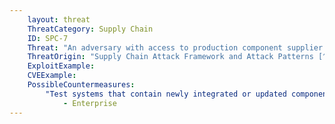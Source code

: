 ```yaml
---
    layout: threat
    ThreatCategory: Supply Chain
    ID: SPC-7
    Threat: "An adversary with access to production component supplier shipping channels during transfer of system components can substitute a maliciously altered hardware component for a tested and approved component"
    ThreatOrigin: "Supply Chain Attack Framework and Attack Patterns [^142]"
    ExploitExample:
    CVEExample:
    PossibleCountermeasures:
        "Test systems that contain newly integrated or updated components to detect incorrect function or anomalous behavior prior to production use":
            - Enterprise
---
```

